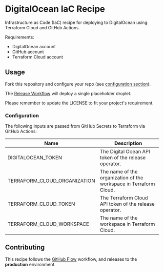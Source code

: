 # DigitalOcean IaC Recipe

Infrastructure as Code (IaC) recipe for deploying to DigitalOcean using Terraform Cloud and GitHub Actions.

Requirements:

- DigitalOcean account
- GitHub account
- Terraform Cloud account

## Usage

Fork this repository and configure your repo (see [configuration section](#configuration)).

The [Release Workflow](./.github/workflows/release.yaml) will deploy a single placeholder droplet.

Please remember to update the LICENSE to fit your project's requirement.

### Configuration

The following inputs are passed from GitHub Secrets to Terraform via GitHub Actions:

| Name                         | Description                                                       |
| ---------------------------- | ----------------------------------------------------------------- |
| DIGITALOCEAN_TOKEN           | The Digital Ocean API token of the release operator.              |
| TERRAFORM_CLOUD_ORGANIZATION | The name of the organization of the workspace in Terraform Cloud. |
| TERRAFORM_CLOUD_TOKEN        | The Terraform Cloud API token of the release operator.            |
| TERRAFORM_CLOUD_WORKSPACE    | The name of the workspace in Terraform Cloud.                     |

## Contributing

This recipe follows the [GitHub Flow][github-flow-guide] workflow, and releases to the **production** environment.

[github-flow-guide]: https://guides.github.com/introduction/flow/

